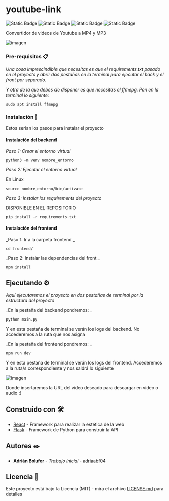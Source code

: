 
# youtube-link

![Static Badge](https://img.shields.io/badge/license-mit-green)
![Static Badge](https://img.shields.io/badge/project_version-1.0.0-blue)
![Static Badge](https://img.shields.io/badge/windows-in_a_future-red)
![Static Badge](https://img.shields.io/badge/mac-not_available-red)


Convertidor de videos de Youtube a MP4 y MP3




![imagen](https://github.com/user-attachments/assets/92665496-5c97-4522-8d88-3cd0428b523b)


### Pre-requisitos 📋

_Una cosa imprescindible que necesitas es que el requirements.txt pasado en el proyecto y abrir dos pestañas en la terminal para ejecutar el back y el front por separado._

_Y otra de la que debes de disponer es que necesitas el ffmepg. Pon en la terminal lo siguiente:_

```
sudo apt install ffmepg
```

### Instalación 🔧

Estos serian los pasos para instalar el proyecto 

#### Instalación del backend

_Paso 1: Crear el entorno virtual_

```
python3 -m venv nombre_entorno
```

_Paso 2: Ejecutar el entorno virtual_

En Linux

```
source nombre_entorno/bin/activate
```

_Paso 3: Instalar los requirements del proyecto_

DISPONIBLE EN EL REPOSITORIO

```
pip install -r requirements.txt
```

#### Instalación del frontend

_Paso 1: Ir a la carpeta frontend _

```
cd frontend/
```

_Paso 2: Instalar las dependencias del front _

```
npm install
```

## Ejecutando ⚙️

_Aquí ejecutaremos el proyecto en dos pestañas de terminal por la estructura del proyecto_

_En la pestaña del backend pondremos: _

```
python main.py 
```

Y en esta pestaña de terminal se verán los logs del backend. No accederemos a la ruta que nos asigna

_En la pestaña del frontend pondremos: _

```
npm run dev
```
Y en esta pestaña de terminal se verán los logs del frontend.
Accederemos a la ruta/s correspondiente y nos saldrá lo siguiente

![imagen](https://github.com/user-attachments/assets/f905cb73-2382-4246-8217-f3c50c1fce73)

Donde insertaremos la URL del video deseado para descargar en video o audio :)


## Construido con 🛠️

* [React](http://www.dropwizard.io/1.0.2/docs/) - Framework para realizar la estética de la web
* [Flask](https://flask.palletsprojects.com/en/3.0.x/) - Framework de Python para construir la API


## Autores ✒️

* **Adrián Bolufer** - *Trabajo Inicial* - [adriaabf04](https://github.com/adriaabf04)


## Licencia 📄

Este proyecto está bajo la Licencia (MIT) - mira el archivo [LICENSE.md](LICENSE.md) para detalles

